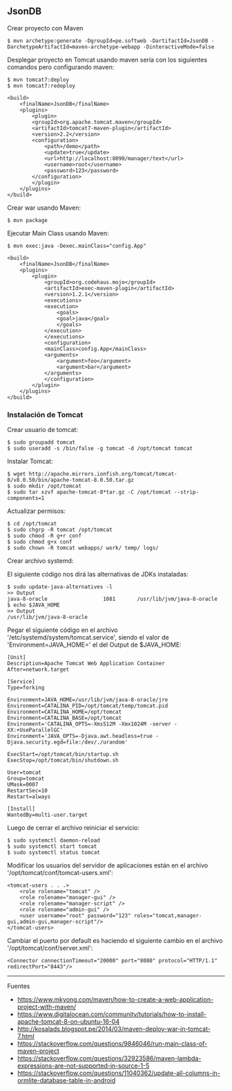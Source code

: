 ## JsonDB

Crear proyecto con Maven

    $ mvn archetype:generate -DgroupId=pe.softweb -DartifactId=JsonDB -DarchetypeArtifactId=maven-archetype-webapp -DinteractiveMode=false

Desplegar proyecto en Tomcat usando maven sería con los siguientes comandos pero configurando maven:

    $ mvn tomcat7:deploy
    $ mvn tomcat7:redeploy

```
<build>
    <finalName>JsonDB</finalName>
    <plugins>
        <plugin>
        <groupId>org.apache.tomcat.maven</groupId>
        <artifactId>tomcat7-maven-plugin</artifactId>
        <version>2.2</version>
        <configuration>
            <path>/demo</path>
            <update>true</update>
            <url>http://localhost:8090/manager/text</url>
            <username>root</username>
            <password>123</password>
        </configuration>
        </plugin>
    </plugins>
</build>
```

Crear war usando Maven:

    $ mvn package

Ejecutar Main Class usando Maven:

    $ mvn exec:java -Dexec.mainClass="config.App"

```
<build>
    <finalName>JsonDB</finalName>
    <plugins>
        <plugin>
            <groupId>org.codehaus.mojo</groupId>
            <artifactId>exec-maven-plugin</artifactId>
            <version>1.2.1</version>
            <executions>
            <execution>
                <goals>
                <goal>java</goal>
                </goals>
            </execution>
            </executions>
            <configuration>
            <mainClass>config.App</mainClass>
            <arguments>
                <argument>foo</argument>
                <argument>bar</argument>
            </arguments>
            </configuration>
        </plugin>
    </plugins>
</build>
```

### Instalación de Tomcat

Crear usuario de tomcat:

    $ sudo groupadd tomcat
    $ sudo useradd -s /bin/false -g tomcat -d /opt/tomcat tomcat

Instalar Tomcat:

    $ wget http://apache.mirrors.ionfish.org/tomcat/tomcat-8/v8.0.50/bin/apache-tomcat-8.0.50.tar.gz
    $ sudo mkdir /opt/tomcat
    $ sudo tar xzvf apache-tomcat-8*tar.gz -C /opt/tomcat --strip-components=1

Actualizar permisos:

    $ cd /opt/tomcat
    $ sudo chgrp -R tomcat /opt/tomcat
    $ sudo chmod -R g+r conf
    $ sudo chmod g+x conf
    $ sudo chown -R tomcat webapps/ work/ temp/ logs/

Crear archivo systemd:

El siguiente código nos dirá las alternativas de JDKs instaladas:

    $ sudo update-java-alternatives -l
    >> Output 
    java-8-oracle                  1081       /usr/lib/jvm/java-8-oracle
    $ echo $JAVA_HOME
    >> Output
    /usr/lib/jvm/java-8-oracle

Pegar el siguiente código en el archivo '/etc/systemd/system/tomcat.service', siendo el valor de 'Environment=JAVA_HOME=' el del Output de $JAVA_HOME:

```
[Unit]
Description=Apache Tomcat Web Application Container
After=network.target

[Service]
Type=forking

Environment=JAVA_HOME=/usr/lib/jvm/java-8-oracle/jre
Environment=CATALINA_PID=/opt/tomcat/temp/tomcat.pid
Environment=CATALINA_HOME=/opt/tomcat
Environment=CATALINA_BASE=/opt/tomcat
Environment='CATALINA_OPTS=-Xms512M -Xmx1024M -server -XX:+UseParallelGC'
Environment='JAVA_OPTS=-Djava.awt.headless=true -Djava.security.egd=file:/dev/./urandom'

ExecStart=/opt/tomcat/bin/startup.sh
ExecStop=/opt/tomcat/bin/shutdown.sh

User=tomcat
Group=tomcat
UMask=0007
RestartSec=10
Restart=always

[Install]
WantedBy=multi-user.target
```

Luego de cerrar el archivo reiniciar el servicio:

    $ sudo systemctl daemon-reload
    $ sudo systemctl start tomcat
    $ sudo systemctl status tomcat

Modificar los usuarios del servidor de aplicaciones están en el archivo '/opt/tomcat/conf/tomcat-users.xml':

```
<tomcat-users . . .>
    <role rolename="tomcat" />
   	<role rolename="manager-gui" />
    <role rolename="manager-script" />
    <role rolename="admin-gui" />
	<user username="root" password="123" roles="tomcat,manager-gui,admin-gui,manager-script"/>
</tomcat-users>
```

Cambiar el puerto por default es haciendo el siguiente cambio en el archivo '/opt/tomcat/conf/server.xml':

```
<Connector connectionTimeout="20000" port="8080" protocol="HTTP/1.1" redirectPort="8443"/>
```

--- 

Fuentes

+ https://www.mkyong.com/maven/how-to-create-a-web-application-project-with-maven/
+ https://www.digitalocean.com/community/tutorials/how-to-install-apache-tomcat-8-on-ubuntu-16-04
+ http://kosalads.blogspot.pe/2014/03/maven-deploy-war-in-tomcat-7.html
+ https://stackoverflow.com/questions/9846046/run-main-class-of-maven-project
+ https://stackoverflow.com/questions/32923586/maven-lambda-expressions-are-not-supported-in-source-1-5
+ https://stackoverflow.com/questions/11040362/update-all-columns-in-ormlite-database-table-in-android